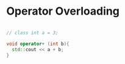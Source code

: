 # **Operator Overloading**

```cpp

// class int a = 3;

void operator+ (int b){
  std::cout << a + b;
}

```
